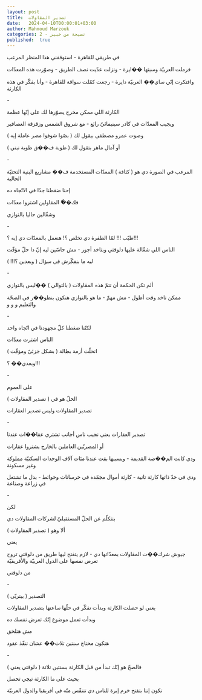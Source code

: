 ```yaml
---
layout: post
title:  تصدير المقاولات
date:   2024-04-10T00:00:01+03:00
author: Mahmoud Marzouk
categories: 2 - نصيحة من خبير
published:  true
---
```

في طريقي للقاهرة - استوقفني هذا المنظر المرعب

فرملت العربيّة وسبتها ��ايرة - ونزلت عدّيت نصف الطريق - وصوّرت هذه
المعدّات

وافتكرت إنّي ساي�� العربيّة دايرة - رجعت كمّلت سواقة للقاهرة - وأنا بفكّر في
هذه الكارثة

\-

الكارثة اللي ممكن مخرج يصوّرها لك على إنّها عظمة

ويجيب المعدّات في كادر سينيمائيّ رائع - مع شروق الشمس وزقزقة
العصافير

وصوت عمرو مصطفى بيقول لك ( بصّوا شوفوا مصر عاملة إيه )

أو آمال ماهر بتقول لك ( طوبة ف��ق طوبة نبني )

\-

المرعب في الصورة دي هو ( كثافة ) المعدّات المستخدمة ف�� مشاريع البنية
التحتيّة الحالية

إحنا ضغطنا جدّا في الاتّجاه ده

فك��ّ المقاولين اشتروا معدّات

وشغّالين حاليا بالتوازي

\-

طيّب !!! لمّا الطفرة دي تخلص ؟! هنعمل بالمعدّات دي إيه ؟!!!

الناس اللي شغّالة عليها دلوقتي وبتاخد أجور - مش حاسّين ليه إنّ دا حلّ
مؤقّت

ليه ما بنفكّرش في سؤال ( وبعدين ؟!!! )

\-

ألم تكن الحكمة أن تتمّ هذه المقاولات ( بالتوالي ) ��ليس
بالتوازي

ممكن تاخد وقت أطول - مش مهمّ - ما هو بالتوازي هنكون بنطو��ر في الصحّة
والتعليم و و و

\-

لكنّنا ضغطنا كلّ مجهودنا في اتّجاه واحد

الناس اشترت معدّات

اتحلّت أزمة بطالة ( بشكل جزئيّ ومؤقّت )

وبعدي�� ؟!!!

\-

على العموم

الحلّ هو في ( تصدير المقاولات )

تصدير المقاولات وليس تصدير العقارات

\-

تصدير العقارات يعني نجيب ناس أجانب تشتري عقا��ات عندنا

أو المصريّين العاملين بالخارج يشتروا عقارات

ودي كانت الم��ضة القديمة - وبسببها بقت عندنا مئات آلاف الوحدات السكنيّة
مملوكة وغير مسكونة

ودي في حدّ ذاتها كارثة تانية - كارثة أموال مجمّدة في خرسانات وحوائط - بدل
ما تشتغل في زراعة وصناعة

\-

لكن

بنتكلّم عن الحلّ المستقبليّ لشركات المقاولات دي

ألا وهو ( تصدير المقاولات )

يعني

جيوش شرك��ت المقاولات بمعدّاتها دي - لازم يتفتح ليها طريق من دلوقتي تروح
تعرض نفسها على الدول العربيّة والأفريقيّة

من دلوقتي

\-

التصدير ( بيتربّى )

يعني لو حصلت الكارثة وبدأت تفكّر في حلّها ساعتها بتصدير
المقاولات

وبدأت تعمل موضوع إنّك تعرض نفسك ده

مش هتلحق

هتكون محتاج سنتين تلات�� عشان تنفّذ عقود

\-

فالصحّ هو إنّك تبدأ من قبل الكارثة بسنتين تلاتة ( دلوقتي يعني
)

بحيث على ما الكارثة تيجي تحصل

تكون إنتا بتفتح خرم إبرة للناس دي تتنفّس منّه في أفريقيا والدول
العربيّة
